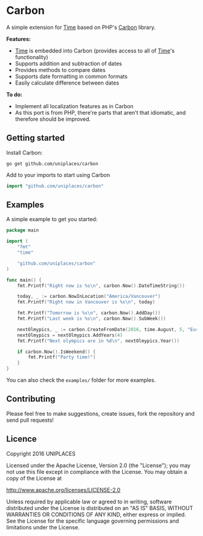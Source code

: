 Carbon
======

A simple extension for [Time](https://golang.org/pkg/time/#Time) based on PHP's [Carbon](http://carbon.nesbot.com) library.

__Features:__

* [Time](https://golang.org/pkg/time/#Time) is embedded into Carbon (provides access to all of [Time](https://golang.org/pkg/time/#Time)'s functionality)
* Supports addition and subtraction of dates
* Provides methods to compare dates
* Supports date formatting in common formats
* Easily calculate difference between dates

__To do:__

* Implement all localization features as in Carbon
* As this port is from PHP, there're parts that aren't that idiomatic, and therefore should be improved.

## Getting started
Install Carbon:
```
go get github.com/uniplaces/carbon
```

Add to your imports to start using Carbon
```go
import "github.com/uniplaces/carbon"
```

## Examples
A simple example to get you started:
```go
package main

import (
	"fmt"
	"time"

	"github.com/uniplaces/carbon"
)

func main() {
	fmt.Printf("Right now is %s\n", carbon.Now().DateTimeString())

	today, _ := carbon.NowInLocation("America/Vancouver")
	fmt.Printf("Right now in Vancouver is %s\n", today)

	fmt.Printf("Tomorrow is %s\n", carbon.Now().AddDay())
	fmt.Printf("Last week is %s\n", carbon.Now().SubWeek())

	nextOlmypics, _ := carbon.CreateFromDate(2016, time.August, 5, "Europe/London")
	nextOlmypics = nextOlmypics.AddYears(4)
	fmt.Printf("Next olympics are in %d\n", nextOlmypics.Year())

	if carbon.Now().IsWeekend() {
		fmt.Printf("Party time!")
	}
}
```

You can also check the `examples/` folder for more examples.

## Contributing
Please feel free to make suggestions, create issues, fork the repository and send pull requests!

## Licence
Copyright 2016 UNIPLACES

Licensed under the Apache License, Version 2.0 (the "License");
you may not use this file except in compliance with the License.
You may obtain a copy of the License at

  http://www.apache.org/licenses/LICENSE-2.0

Unless required by applicable law or agreed to in writing, software
distributed under the License is distributed on an "AS IS" BASIS,
WITHOUT WARRANTIES OR CONDITIONS OF ANY KIND, either express or implied.
See the License for the specific language governing permissions and
limitations under the License.
